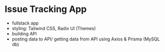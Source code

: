 # Issue Tracking App

- fullstack app
- styling: Tailwind CSS, Radix UI (Themes)
- building API
- posting data to API/ getting data from API using Axios & Prisma (MySQL db)
